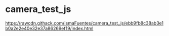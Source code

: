 # camera_test_js

https://rawcdn.githack.com/IsmaFuentes/camera_test_js/ebb9fb8c38ab3e1b0a2e2e40e32e37a86269ef19/index.html
